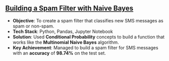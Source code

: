 ## [Building a Spam Filter with Naive Bayes](https://github.com/thiago-cb/datascience/blob/master/Probability%20and%20Statistics/Building%20a%20Spam%20Filter%20with%20Naive%20Bayes/Building%20a%20Spam%20Filter%20with%20Naive%20Bayes.ipynb)
- **Objective**: To create a spam filter that classifies new SMS messages as spam or non-spam.
- **Tech Stack**: Python, Pandas, Jupyter Notebook
- **Solution**: Used **Conditional Probability** concepts to build a function that works like the **Multinomial Naive Bayes** algorithm.
- **Key Achievement**: Managed to build a spam filter for SMS messages with an **accuracy** of **98.74%** on the test set.
